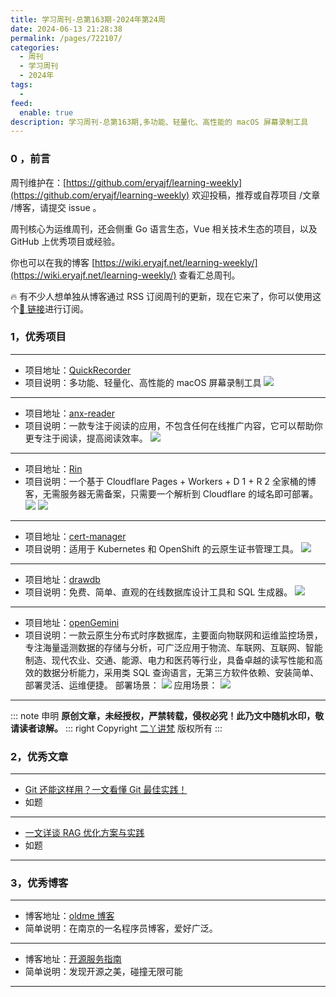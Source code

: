 ```yaml
---
title: 学习周刊-总第163期-2024年第24周
date: 2024-06-13 21:28:38
permalink: /pages/722107/
categories:
  - 周刊
  - 学习周刊
  - 2024年
tags:
  -
feed:
  enable: true
description: 学习周刊-总第163期,多功能、轻量化、高性能的 macOS 屏幕录制工具
---
```


### 0 ，前言

周刊维护在：[https://github.com/eryajf/learning-weekly](https://github.com/eryajf/learning-weekly) 欢迎投稿，推荐或自荐项目 /文章 /博客，请提交 issue 。

周刊核心为运维周刊，还会侧重 Go 语言生态，Vue 相关技术生态的项目，以及 GitHub 上优秀项目或经验。

你也可以在我的博客 [https://wiki.eryajf.net/learning-weekly/](https://wiki.eryajf.net/learning-weekly/) 查看汇总周刊。

🔥 有不少人想单独从博客通过 RSS 订阅周刊的更新，现在它来了，你可以使用这个[🔗 链接](https://wiki.eryajf.net/learning-weekly.xml)进行订阅。

### 1，优秀项目

---

- 项目地址：[QuickRecorder](https://github.com/lihaoyun6/QuickRecorder)
- 项目说明：多功能、轻量化、高性能的 macOS 屏幕录制工具
  ![](https://t.eryajf.net/imgs/2024/04/1713966623624.png)

---

- 项目地址：[anx-reader](https://github.com/Anxcye/anx-reader)
- 项目说明：一款专注于阅读的应用，不包含任何在线推广内容，它可以帮助你更专注于阅读，提高阅读效率。
  ![](https://t.eryajf.net/imgs/2024/04/1714007126972.webp)

---

- 项目地址：[Rin](https://github.com/OXeu/Rin)
- 项目说明：一个基于 Cloudflare Pages + Workers + D 1 + R 2 全家桶的博客，无需服务器无需备案，只需要一个解析到 Cloudflare 的域名即可部署。
  ![](https://t.eryajf.net/imgs/2024/06/1717682079218.webp)
  ![](https://t.eryajf.net/imgs/2024/06/1717682117813.webp)

---

- 项目地址：[cert-manager](https://github.com/cert-manager/cert-manager)
- 项目说明：适用于 Kubernetes 和 OpenShift 的云原生证书管理工具。
  ![](https://t.eryajf.net/imgs/2024/04/1714055383627.webp)

---

- 项目地址：[drawdb](https://github.com/drawdb-io/drawdb)
- 项目说明：免费、简单、直观的在线数据库设计工具和 SQL 生成器。
  ![](https://t.eryajf.net/imgs/2024/04/1714095296390.webp)

---

- 项目地址：[openGemini](https://github.com/openGemini/openGemini)
- 项目说明：一款云原生分布式时序数据库，主要面向物联网和运维监控场景，专注海量遥测数据的存储与分析，可广泛应用于物流、车联网、互联网、智能制造、现代农业、交通、能源、电力和医药等行业，具备卓越的读写性能和高效的数据分析能力，采用类 SQL 查询语言，无第三方软件依赖、安装简单、部署灵活、运维便捷。
  部署场景：
  ![](https://t.eryajf.net/imgs/2024/04/1714112014799.webp)
  应用场景：
  ![](https://t.eryajf.net/imgs/2024/04/1714112050872.webp)

---

::: note 申明
**原创文章<Badge text='eryajf' />，未经授权，严禁转载，侵权必究！此乃文中随机水印，敬请读者谅解。**
::: right
Copyright [二丫讲梵](https://wiki.eryajf.net) 版权所有
:::

### 2，优秀文章

---

- [Git 还能这样用？一文看懂 Git 最佳实践！](https://mp.weixin.qq.com/s/oLb1A7Tyw_itYUJiYcH8Ng)
- 如题

---

- [一文详谈 RAG 优化方案与实践](https://mp.weixin.qq.com/s/HT9bjXpwoSszU_ru-e-9dw)
- 如题

---

### 3，优秀博客

---

- 博客地址：[oldme 博客](https://oldme.net/)
- 简单说明：在南京的一名程序员博客，爱好广泛。

---

- 博客地址：[开源服务指南](https://osguider.com/blog/)
- 简单说明：发现开源之美，碰撞无限可能

---
